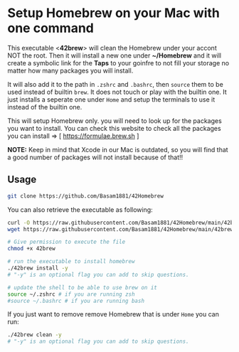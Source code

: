 # Setup Homebrew on your Mac with one command

This executable <**42brew**> will clean the Homebrew under your accont NOT the root. Then it will install a new one under **~/Homebrew** and it will create a symbolic link for the **Taps** to your goinfre to not fill your storage no matter how many packages you will install.

It will also add it to the path in ```.zshrc``` and ```.bashrc```, then ```source``` them to be used instead of builtin ```brew```. It does not touch or play with the builtin one. It just installs a seperate one under ```Home``` and setup the terminals to use it instead of the builtin one.

This will setup Homebrew only. you will need to look up for the packages you want to install.
You can check this website to check all the packages you can install => [ https://formulae.brew.sh ]

**NOTE:** Keep in mind that Xcode in our Mac is outdated, so you will find that a good number of packages will not install because of that!!

## Usage

```bash
git clone https://github.com/Basam1881/42Homebrew
```
You can also retrieve the executable as following:
```bash
curl -O https://raw.githubusercontent.com/Basam1881/42Homebrew/main/42brew
wget https://raw.githubusercontent.com/Basam1881/42Homebrew/main/42brew
```

```bash
# Give permission to execute the file
chmod +x 42brew

# run the executable to install homebrew
./42brew install -y
# "-y" is an optional flag you can add to skip questions.

# update the shell to be able to use brew on it
source ~/.zshrc # if you are running zsh
#source ~/.bashrc # if you are running bash
```
If you just want to remove remove Homebrew that is under ```Home``` you can run:
```bash
./42brew clean -y
# "-y" is an optional flag you can add to skip questions.
```
